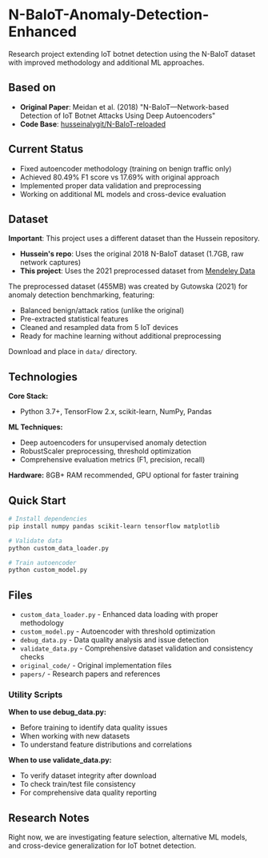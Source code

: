 # N-BaIoT-Anomaly-Detection-Enhanced

Research project extending IoT botnet detection using the N-BaIoT dataset with improved methodology and additional ML approaches.

## Based on

- **Original Paper**: Meidan et al. (2018) "N-BaIoT—Network-based Detection of IoT Botnet Attacks Using Deep Autoencoders"
- **Code Base**: [husseinalygit/N-BaIoT-reloaded](https://github.com/husseinalygit/N-BaIoT-reloaded)

## Current Status

- Fixed autoencoder methodology (training on benign traffic only)
- Achieved 80.49% F1 score vs 17.69% with original approach
- Implemented proper data validation and preprocessing
- Working on additional ML models and cross-device evaluation

## Dataset

**Important**: This project uses a different dataset than the Hussein repository.

- **Hussein's repo**: Uses the original 2018 N-BaIoT dataset (1.7GB, raw network captures)
- **This project**: Uses the 2021 preprocessed dataset from [Mendeley Data](https://data.mendeley.com/datasets/hpbszmrns7/1)

The preprocessed dataset (455MB) was created by Gutowska (2021) for anomaly detection benchmarking, featuring:
- Balanced benign/attack ratios (unlike the original)
- Pre-extracted statistical features 
- Cleaned and resampled data from 5 IoT devices
- Ready for machine learning without additional preprocessing

Download and place in `data/` directory.

## Technologies

**Core Stack:**
- Python 3.7+, TensorFlow 2.x, scikit-learn, NumPy, Pandas

**ML Techniques:**
- Deep autoencoders for unsupervised anomaly detection
- RobustScaler preprocessing, threshold optimization
- Comprehensive evaluation metrics (F1, precision, recall)

**Hardware:** 8GB+ RAM recommended, GPU optional for faster training

## Quick Start

```bash
# Install dependencies
pip install numpy pandas scikit-learn tensorflow matplotlib

# Validate data
python custom_data_loader.py

# Train autoencoder
python custom_model.py
```

## Files

- `custom_data_loader.py` - Enhanced data loading with proper methodology
- `custom_model.py` - Autoencoder with threshold optimization  
- `debug_data.py` - Data quality analysis and issue detection
- `validate_data.py` - Comprehensive dataset validation and consistency checks
- `original_code/` - Original implementation files
- `papers/` - Research papers and references

### Utility Scripts

**When to use debug_data.py:**
- Before training to identify data quality issues
- When working with new datasets
- To understand feature distributions and correlations

**When to use validate_data.py:**
- To verify dataset integrity after download
- To check train/test file consistency
- For comprehensive data quality reporting

## Research Notes

Right now, we are investigating feature selection, alternative ML models, and cross-device generalization for IoT botnet detection.